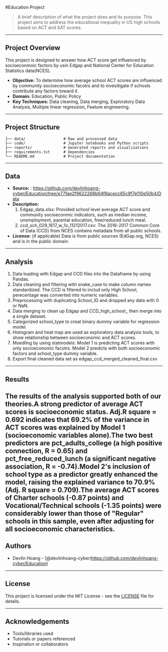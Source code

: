 #Education Project

> A brief description of what the project does and its purpose.
This project aims to address the educational inequality in US high schools based on ACT and SAT scores.
---

## Project Overview

This project is designed to answer how ACT score get influenced by socioeconmoic factors by usin Edgap and National Center for Education Statistics data(NCES). 

- **Objective:** To determine how average school ACT scores are influenced by community socioeconomic facotrs and to invesitigate if schools contribute any factors toward it.
- **Domain:** Education, Public Policy
- **Key Techniques:** Data cleaning, Data merging, Exploratory Data Analysis, Multiple linear regression, Feature engineering. 

---

## Project Structure

```
├── data/                 # Raw and processed data
├── code/                 # Jupyter notebooks and Python scripts
├── reports/              # Generated reports and visualizations
├── requirements.txt      # Dependencies
└── README.md             # Project documentation
```

---

## Data

- **Source:** : https://github.com/devlinhoang-cyber/Education/tree/e77fae2f9622268b64f8acecc65c9f7e110e50b4/Data
- **Description:**
  1. Edgap_data.xlsx: Provided school level average ACT score and community socioeconmic indicators, such as median income, unemployment, parental education, free/reduced lunch meal.
  2. ccd_sch_029_1617_w_1o_11212017.csv: The 2016-2017 Common Core of Data (CCD) from NCES contains metadata from all public schools. 
- **License:** (if applicable)
    Data is from public sources (EdGap.org, NCES) and is in the public domain.

---

## Analysis

1. Data loading with Edgap and CCD files into the Dataframe by using Pandas.
2. Data cleaning and filtering with snake_case to make column names standardized. The CCD is filtered to includ only High School, perecentage was converted into numeric variables.
3.  Preprocessing with duplicating School_ID and dropped any data with 0 or NaN.
4.  Data merging to clean up Edgap and CCD_high_school;, then merge into a single dataset.
5.  Categorized school_type to creat binary dummy variable for regression model.
6.  Histogram and heat map are used as exploratory data analysis tools, to show relationship between socioeconomic and ACT scores.
7.  Moedling by using statmodels: Model 1 is predicting ACT scores with only socioeconomic facotrs. Model 2 predicts with both socioeconomic factors and school_type dummy variable.
9.  Export final cleaned data set as edgap_ccd_merged_cleaned_final.csv
---

## Results

The results of the analysis supported both of our theories.A strong predictor of average ACT scores is socioeconomic status.  Adj.R square = 0.692 indicates that 69.2% of the variance in ACT scores was explained by Model 1 (socioeconomic variables alone).The two best predictors are pct_adults_college (a high positive connection, R = 0.65) and pct_free_reduced_lunch (a significant negative association, R = -0.74).Model 2's inclusion of school type as a predictor greatly enhanced the model, raising the explained variance to 70.9% (Adj. R square = 0.709).The average ACT scores of Charter schools (-0.87 points) and Vocational/Technical schools (-1.35 points) were considerably lower than those of "Regular" schools in this sample, even after adjusting for all socioeconomic characteristics. 
---

## Authors

- Devlin Hoang - [@devlinhoang-cyber(https://github.com/devlinhoang-cyber/Education)

---

## License

This project is licensed under the MIT License - see the [LICENSE](LICENSE) file for details.

---

## Acknowledgements

- Tools/libraries used
- Tutorials or papers referenced
- Inspiration or collaborators
